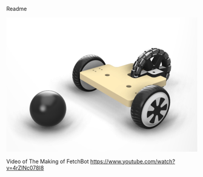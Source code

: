 Readme


[![Watch the video](images/image12.jpg)](https://www.youtube.com/watch?v=4rZINc078I8)

Video of The Making of FetchBot
https://www.youtube.com/watch?v=4rZINc078I8
